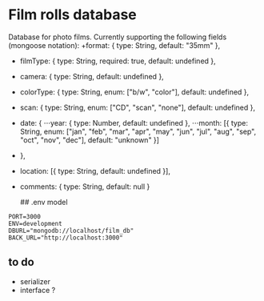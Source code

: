 # Film rolls database
Database for photo films. Currently supporting the following fields (mongoose notation):
+format: { type: String, default: "35mm" },
+ filmType: { type: String, required: true, default: undefined },
+ camera: { type: String, default: undefined },
+ colorType: { type: String, enum: ["b/w", "color"], default: undefined },
+ scan: { type: String, enum: ["CD", "scan", "none"], default: undefined },
+ date: {
⋅⋅⋅year: { type: Number, default: undefined },
⋅⋅⋅month: [{ type: String, enum: ["jan", "feb", "mar", "apr", "may", "jun", "jul", "aug", "sep", "oct", "nov", "dec"], default: "unknown" }]
+ },
+ location: [{ type: String, default: undefined }],
+ comments: { type: String, default: null }
   
   
   ## .env model
````
PORT=3000
ENV=development
DBURL="mongodb://localhost/film_db"
BACK_URL="http://localhost:3000"

````
## to do
+ serializer
+ interface ?
